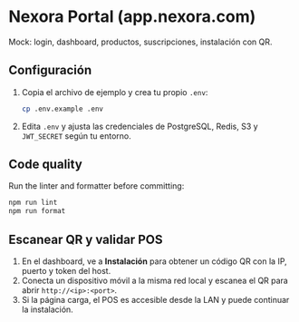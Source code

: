 # Nexora Portal (app.nexora.com)

Mock: login, dashboard, productos, suscripciones, instalación con QR.

## Configuración

1. Copia el archivo de ejemplo y crea tu propio `.env`:

   ```bash
   cp .env.example .env
   ```

2. Edita `.env` y ajusta las credenciales de PostgreSQL, Redis, S3 y `JWT_SECRET` según tu entorno.

## Code quality

Run the linter and formatter before committing:

```bash
npm run lint
npm run format
```

## Escanear QR y validar POS

1. En el dashboard, ve a **Instalación** para obtener un código QR con la IP, puerto y token del host.
2. Conecta un dispositivo móvil a la misma red local y escanea el QR para abrir `http://<ip>:<port>`.
3. Si la página carga, el POS es accesible desde la LAN y puede continuar la instalación.

